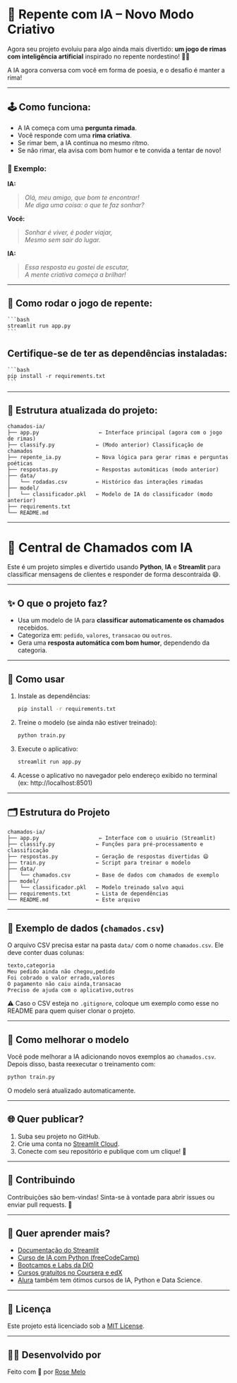 # 🎤 Repente com IA – Novo Modo Criativo

Agora seu projeto evoluiu para algo ainda mais divertido: **um jogo de rimas com inteligência artificial** inspirado no repente nordestino! 🌵🎶

A IA agora conversa com você em forma de poesia, e o desafio é manter a rima!

---

## 🕹️ Como funciona:

- A IA começa com uma **pergunta rimada**.
- Você responde com uma **rima criativa**.
- Se rimar bem, a IA continua no mesmo ritmo.
- Se não rimar, ela avisa com bom humor e te convida a tentar de novo!

### 💬 Exemplo:

**IA:**  
> *Olá, meu amigo, que bom te encontrar!*  
> *Me diga uma coisa: o que te faz sonhar?*

**Você:**  
> *Sonhar é viver, é poder viajar,*  
> *Mesmo sem sair do lugar.*

**IA:**  
> *Essa resposta eu gostei de escutar,*  
> *A mente criativa começa a brilhar!*

---

## 🚀 Como rodar o jogo de repente:

    ```bash
    streamlit run app.py
    ```

## Certifique-se de ter as dependências instaladas:

    ```bash
    pip install -r requirements.txt
    ```

---

## 📁 Estrutura atualizada do projeto:

```
chamados-ia/
├── app.py                   ← Interface principal (agora com o jogo de rimas)
├── classify.py             ← (Modo anterior) Classificação de chamados
├── repente_ia.py           ← Nova lógica para gerar rimas e perguntas poéticas
├── respostas.py            ← Respostas automáticas (modo anterior)
├── data/
│   └── rodadas.csv         ← Histórico das interações rimadas
├── model/
│   └── classificador.pkl   ← Modelo de IA do classificador (modo anterior)
├── requirements.txt
└── README.md
```

---

# 🤖 Central de Chamados com IA

Este é um projeto simples e divertido usando **Python**, **IA** e **Streamlit** para classificar mensagens de clientes e responder de forma descontraída 😄.

---

## ✨ O que o projeto faz?

- Usa um modelo de IA para **classificar automaticamente os chamados** recebidos.
- Categoriza em: `pedido`, `valores`, `transacao` ou `outros`.
- Gera uma **resposta automática com bom humor**, dependendo da categoria.

---


## 🚀 Como usar

1. Instale as dependências:

    ```bash
    pip install -r requirements.txt
    ```

2. Treine o modelo (se ainda não estiver treinado):

    ```bash
    python train.py
    ```

3. Execute o aplicativo:

    ```bash
    streamlit run app.py
    ```

4. Acesse o aplicativo no navegador pelo endereço exibido no terminal (ex: http://localhost:8501)

---

## 🗂 Estrutura do Projeto

```
chamados-ia/
├── app.py                   ← Interface com o usuário (Streamlit)
├── classify.py             ← Funções para pré-processamento e classificação
├── respostas.py            ← Geração de respostas divertidas 😄
├── train.py                ← Script para treinar o modelo
├── data/
│   └── chamados.csv        ← Base de dados com chamados de exemplo
├── model/
│   └── classificador.pkl   ← Modelo treinado salvo aqui
├── requirements.txt        ← Lista de dependências
└── README.md               ← Este arquivo
```

---

## 📁 Exemplo de dados (`chamados.csv`)

O arquivo CSV precisa estar na pasta `data/` com o nome `chamados.csv`. Ele deve conter duas colunas:

```csv
texto,categoria
Meu pedido ainda não chegou,pedido
Foi cobrado o valor errado,valores
O pagamento não caiu ainda,transacao
Preciso de ajuda com o aplicativo,outros
```

⚠️ Caso o CSV esteja no `.gitignore`, coloque um exemplo como esse no README para quem quiser clonar o projeto.

---

## 🔁 Como melhorar o modelo

Você pode melhorar a IA adicionando novos exemplos ao `chamados.csv`. Depois disso, basta reexecutar o treinamento com:

```bash
python train.py
```

O modelo será atualizado automaticamente.

---

## 🌐 Quer publicar?

1. Suba seu projeto no GitHub.
2. Crie uma conta no [Streamlit Cloud](https://streamlit.io/cloud).
3. Conecte com seu repositório e publique com um clique! 🔗

---

## 🤝 Contribuindo

Contribuições são bem-vindas! Sinta-se à vontade para abrir issues ou enviar pull requests. 🙌

---

## 🧠 Quer aprender mais?

- [Documentação do Streamlit](https://docs.streamlit.io/)
- [Curso de IA com Python (freeCodeCamp)](https://www.youtube.com/watch?v=aircAruvnKk)
- [Bootcamps e Labs da DIO](https://www.dio.me)
- [Cursos gratuitos no Coursera e edX](https://www.coursera.org/)
- [Alura](https://www.alura.com.br) também tem ótimos cursos de IA, Python e Data Science.

---

## 🪪 Licença

Este projeto está licenciado sob a [MIT License](LICENSE).

---

## 👩‍💻 Desenvolvido por

Feito com 💜 por [Rose Melo](https://github.com/rosemelo)  